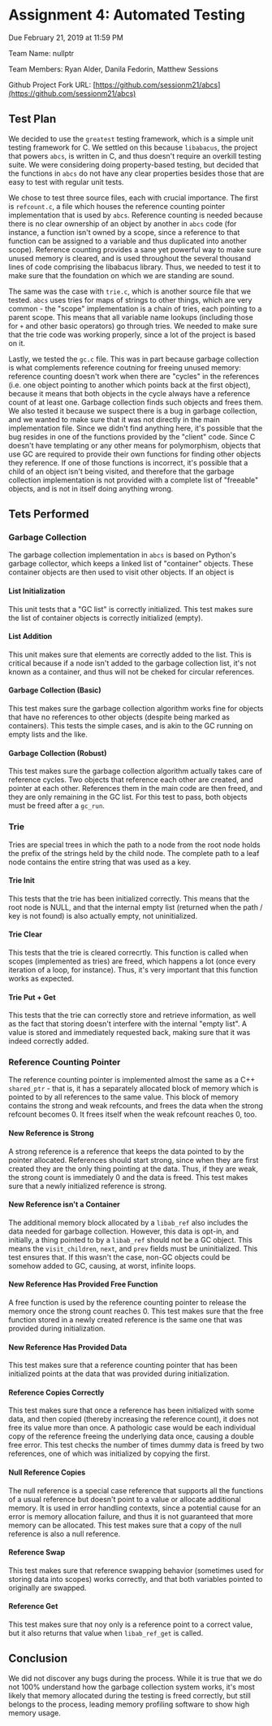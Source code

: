 # Assignment 4: Automated Testing

Due February 21, 2019 at 11:59 PM

Team Name: nullptr

Team Members: Ryan Alder, Danila Fedorin, Matthew Sessions

Github Project Fork URL: [https://github.com/sessionm21/abcs](https://github.com/sessionm21/abcs)

## Test Plan
We decided to use the `greatest` testing framework, which is a simple unit testing framework for C.
We settled on this because `libabacus`, the project that powers `abcs`, is written in C, and thus
doesn't require an overkill testing suite. We were considering doing property-based testing,
but decided that the functions in `abcs` do not have any clear properties besides those
that are easy to test with regular unit tests.

We chose to test three source files, each with crucial importance. The first is `refcount.c`, a file
which houses the reference counting pointer implementation that is used by `abcs`. Reference counting
is needed because there is no clear ownership of an object by another in `abcs` code (for instance,
a function isn't owned by a scope, since a reference to that function can be assigned to a variable
and thus duplicated into another scope). Reference counting provides a sane yet powerful way
to make sure unused memory is cleared, and is used throughout the several thousand lines of
code comprising the libabacus library. Thus, we needed to test it to make sure that the foundation
on which we are standing are sound. 

The same was the case with `trie.c`, which is another
source file that we tested. `abcs` uses tries for maps of strings to other things, which
are very common - the "scope" implementation is a chain of tries, each pointing
to a parent scope. This means that all variable name lookups (including those for `+` and other
basic operators) go through tries. We needed to make sure that the trie code was working
properly, since a lot of the project is based on it.

Lastly, we tested the `gc.c` file. This was in part because garbage collection is what
complements reference coutning for freeing unused memory: reference counting doesn't work
when there are "cycles" in the references (i.e. one object pointing to another which
points back at the first object), because it means that both objects in the cycle
always have a reference count of at least one. Garbage collection finds such objects and frees them.
We also tested it because we suspect there is a bug in garbage collection, and we wanted to make
sure that it was not directly in the main implementation file. Since we didn't find anything
here, it's possible that the bug resides in one of the functions provided by the "client" code.
Since C doesn't have templating or any other means for polymorphism, objects that use GC are
required to provide their own functions for finding other objects they reference. If one
of those functions is incorrect, it's possible that a child of an object isn't being visited,
and therefore that the garbage collection implementation is not provided with a complete
list of "freeable" objects, and is not in itself doing anything wrong.

## Tets Performed

### Garbage Collection
The garbage collection implementation in `abcs` is based on Python's
garbage collector, which keeps a linked list of "container" objects. These container objects are
then used to visit other objects. If an object is
#### List Initialization
This unit tests that a "GC list" is correctly initialized. 
This test makes sure the list of container objects is correctly initialized (empty).
#### List Addition
This unit makes sure that elements are correctly added to the list. This is critical
because if a node isn't added to the garbage collection list, it's not known as
a container, and thus will not be cheked for circular references.
#### Garbage Collection (Basic)
This test makes sure the garbage collection algorithm works fine for objects that have no references
to other objects (despite being marked as containers). This tests the simple cases, and is akin
to the GC running on empty lists and the like.
#### Garbage Collection (Robust)
This test makes sure the garbage collection algorithm actually takes care of reference cycles.
Two objects that reference each other are created, and pointer at each other. References them
in the main code are then freed, and they are only remaining in the GC list. For this test
to pass, both objects must be freed after a `gc_run`.

### Trie
Tries are special trees in which the path to a node from the root node holds the prefix of the 
strings held by the child node. The complete path to a leaf node contains the entire string
that was used as a key.
#### Trie Init
This tests that the trie has been initialized correctly. This means that the root node is NULL,
and that the internal empty list (returned when the path / key is not found) is also
actually empty, not uninitialized.
#### Trie Clear
This tests that the trie is cleared correcrtly. This function is called when scopes (implemented as tries)
are freed, which happens a lot (once every iteration of a loop, for instance). Thus, it's very important
that this function works as expected.
#### Trie Put + Get
This tests that the trie can correctly store and retrieve information, as well as the fact that
storing doesn't interfere with the internal "empty list". A value is stored and immediately requested
back, making sure that it was indeed correctly added.

### Reference Counting Pointer
The reference counting pointer is implemented almost the same
as a C++ `shared_ptr` - that is, it has a separately allocated block of memory which is pointed
to by all references to the same value. This block of memory contains the strong and weak refcounts,
and frees the data when the strong refcount becomes 0. It frees itself when the weak refcount reaches 0, too.
#### New Reference is Strong
A strong reference is a reference that keeps the data pointed to by the pointer allocated. References should
start strong, since when they are first created they are the only thing pointing at the data. Thus, if they are
weak, the strong count is immediately 0 and the data is freed. This test makes sure that a newly initialized
reference is strong.
#### New Reference isn't a Container
The additional memory block allocated by a `libab_ref` also includes the data needed for garbage collection.
However, this data is opt-in, and initially, a thing pointed to by a `libab_ref` should not be a GC object. 
This means the `visit_children`, `next`, and `prev` fields must be uninitialized. This test ensures that.
If this wasn't the case, non-GC objects could be somehow added to GC, causing, at worst, infinite loops.
#### New Reference Has Provided Free Function
A free function is used by the reference counting pointer to release the memory once the strong count reaches 0.
This test makes sure that the free function stored in a newly created reference is the same one that
was provided during initialization.
#### New Reference Has Provided Data
This test makes sure that a reference counting pointer that has been initialized points at the data that was provided
during initialization.
#### Reference Copies Correctly
This test makes sure that once a reference has been initialized with some data, and then copied (thereby increasing
the reference count), it does not free its value more than once. A pathologic case would be each individual
copy of the reference freeing the underlying data once, causing a double free error. This test checks the number
of times dummy data is freed by two references, one of which was initialized by copying the first.
#### Null Reference Copies
The null reference is a special case reference that supports all the functions of a usual reference but
doesn't point to a value or allocate additional memory. It is used in error handling contexts, since
a potential cause for an error is memory allocation failure, and thus it is not guaranteed that more memory
can be allocated. This test makes sure that a copy of the null reference is also a null reference.
#### Reference Swap
This test makes sure that reference swapping behavior (sometimes used for storing data into scopes)
works correctly, and that both variables pointed to originally are swapped.
#### Reference Get
This test makes sure that noy only is a reference point to a correct value, but it also returns
that value when `libab_ref_get` is called.

## Conclusion
We did not discover any bugs during the process. While it is true that we do not 100% understand
how the garbage collection system works, it's most likely that memory allocated during the
testing is freed correctly, but still belongs to the process, leading memory profiling software
to show high memory usage.
